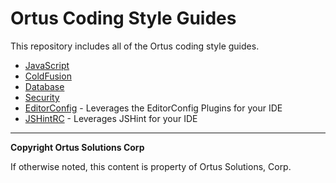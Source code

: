 # Ortus Coding Style Guides

This repository includes all of the Ortus coding style guides.

* [JavaScript](javascript.md)
* [ColdFusion](coldfusion.md)
* [Database](database.md)
* [Security](security.md)
* [EditorConfig](.editorconfig) - Leverages the EditorConfig Plugins for your IDE
* [JSHintRC](.jshintrc) - Leverages JSHint for your IDE

---

**Copyright Ortus Solutions Corp**

If otherwise noted, this content is property of Ortus Solutions, Corp.